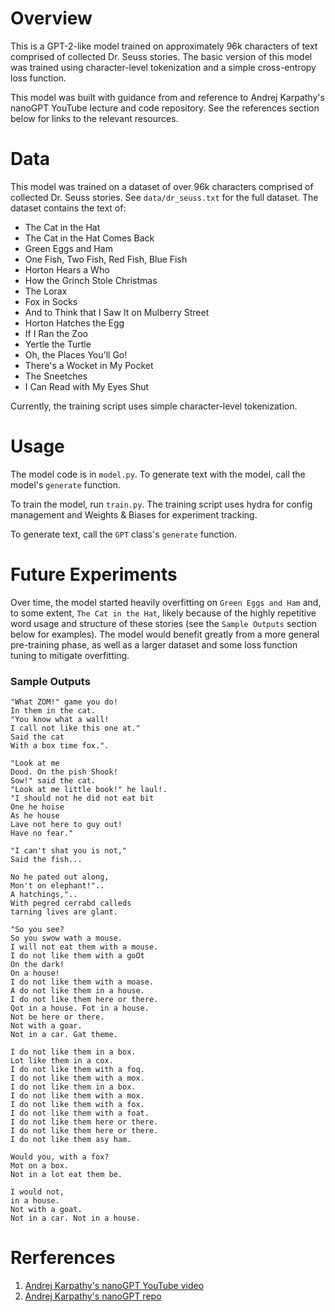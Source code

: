 # Overview

This is a GPT-2-like model trained on approximately 96k characters of text comprised of collected Dr. Seuss stories. The basic version of this model was trained using character-level tokenization and a simple cross-entropy loss function.

This model was built with guidance from and reference to Andrej Karpathy's nanoGPT YouTube lecture and code repository. See the references section below for links to the relevant resources.

# Data

This model was trained on a dataset of over 96k characters comprised of collected Dr. Seuss stories. See `data/dr_seuss.txt` for the full dataset. The dataset contains the text of:
- The Cat in the Hat
- The Cat in the Hat Comes Back
- Green Eggs and Ham
- One Fish, Two Fish, Red Fish, Blue Fish
- Horton Hears a Who
- How the Grinch Stole Christmas
- The Lorax
- Fox in Socks
- And to Think that I Saw It on Mulberry Street
- Horton Hatches the Egg
- If I Ran the Zoo
- Yertle the Turtle
- Oh, the Places You'll Go!
- There's a Wocket in My Pocket
- The Sneetches
- I Can Read with My Eyes Shut

Currently, the training script uses simple character-level tokenization.

# Usage

The model code is in `model.py`. To generate text with the model, call the model's `generate` function.

To train the model, run `train.py`. The training script uses hydra for config management and Weights & Biases for experiment tracking.

To generate text, call the `GPT` class's `generate` function.

# Future Experiments

Over time, the model started heavily overfitting on `Green Eggs and Ham` and, to some extent, `The Cat in the Hat`, likely because of the highly repetitive word usage and structure of these stories (see the `Sample Outputs` section below for examples). The model would benefit greatly from a more general pre-training phase, as well as a larger dataset and some loss function tuning to mitigate overfitting.

### Sample Outputs

```
"What ZOM!" game you do!
In them in the cat.
"You know what a wall!
I call not like this one at."
Said the cat
With a box time fox.".

"Look at me
Dood. On the pish Shook!
Sow!" said the cat.
"Look at me little book!" he laul!.
"I should not he did not eat bit
One he hoise
As he house
Lave not here to guy out!
Have no fear."

"I can't shat you is not,"
Said the fish...

No he pated out along,
Mon't on elephant!"..
A hatchings,"..
With pegred cerrabd calleds
tarning lives are glant.
```

```
"So you see?
So you swow wath a mouse.
I will not eat them with a mouse.
I do not like them with a goOt
On the dark!
On a house!
I do not like them with a moase.
A do not like them in a house.
I do not like them here or there.
Qot in a house. Fot in a house.
Not be here or there.
Not with a goar.
Not in a car. Gat theme.

I do not like them in a box.
Lot like them in a cox.
I do not like them with a foq.
I do not like them with a mox.
I do not like them in a box.
I do not like them with a mox.
I do not like them with a fox.
I do not like them with a foat.
I do not like them here or there.
I do not like them here or there.
I do not like them asy ham.

Would you, with a fox?
Mot on a box.
Not in a lot eat them be.

I would not,
in a house.
Not with a goat.
Not in a car. Not in a house.
```

# Rerferences
1) [Andrej Karpathy's nanoGPT YouTube video](https://www.youtube.com/watch?v=kCc8FmEb1nY&t=6042s)
2) [Andrej Karpathy's nanoGPT repo](https://github.com/karpathy/nanoGPT/tree/master)
